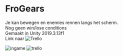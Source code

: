 # FroGears

Je kan bewegen en enemies rennen langs het scherm.
<br>
Nog geen win/lose conditions 
<br>
Gemaakt in Unity 2019.3.13f1
<br>
Link naar ![Trello](https://trello.com/b/2E9UHxoS/frogger-game)

![ingame](https://imgur.com/E2duqAF.gif)
![trello](https://i.imgur.com/NJoIgfx.png)

